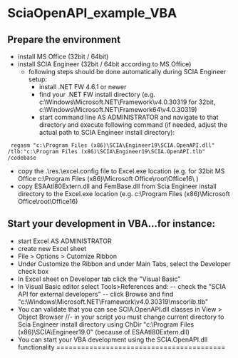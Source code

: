 # SciaOpenAPI_example_VBA
## Prepare the environment
* install MS Office (32bit / 64bit)
* install SCIA Engineer (32bit / 64bit according to MS Office)
    * following steps should be done automatically during SCIA Engineer setup:
        * install .NET FW 4.6.1 or newer
        * find your .NET FW install directory (e.g. c:\Windows\Microsoft.NET\Framework\v4.0.30319 for 32bit, c:\Windows\Microsoft.NET\Framework64\v4.0.30319) 
        * start command line AS ADMINISTRATOR and navigate to that directory and execute following command (if needed, adjust the actual path to SCIA Engineer install directory):
```
 regasm "c:\Program Files (x86)\SCIA\Engineer19\SCIA.OpenAPI.dll" /tlb:"c:\Program Files (x86)\SCIA\Engineer19\SCIA.OpenAPI.tlb" /codebase 
```
* copy the .\res.\excel.config file to Excel.exe location (e.g. for 32bit MS Office c:\Program Files (x86)\Microsoft Office\root\Office16\ )
* copy ESAAtl80Extern.dll and FemBase.dll from Scia Engineer install directory to the Excel.exe location (e.g. c:\Program Files (x86)\Microsoft Office\root\Office16\)


## Start your development in VBA...for instance:
- start Excel AS ADMINISTRATOR
- create new Excel sheet
- File > Options > Cutomize Ribbon
- Under Customize the Ribbon and under Main Tabs, select the Developer check box
- In Excel sheet on Developer tab click the "Visual Basic"
- In Visual Basic editor select Tools>References and:
-- check the "SCIA API for external developers"
-- click Browse and find "c:\Windows\Microsoft.NET\Framework\v4.0.30319\mscorlib.tlb"
- You can validate that you can see SCIA.OpenAPI.dll classes in View > Object Browser
//- in your script you must change current directory to Scia Engineer install directory using ChDir "c:\Program Files (x86)\SCIA\Engineer19.0\" (because of ESAAtl80Extern.dll)
- You can start your VBA development using the SCIA.OpenAPI.dll functionality
=========================================
